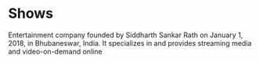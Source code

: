 # Shows
Entertainment company founded by Siddharth Sankar Rath on January 1, 2018, in Bhubaneswar, India. It specializes in and provides streaming media and video-on-demand online
